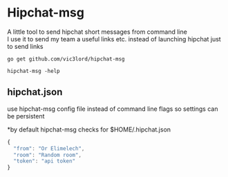 # Hipchat-msg

A little tool to send hipchat short messages from command line  
I use it to send my team a useful links etc. instead of launching hipchat just to send links

```
go get github.com/vic3lord/hipchat-msg

hipchat-msg -help
```

## hipchat.json

use hipchat-msg config file instead of command line flags so settings can be persistent

*by default hipchat-msg checks for $HOME/.hipchat.json

```javascript
{
  "from": "Or Elimelech",
  "room": "Random room",
  "token": "api token"
}
```
